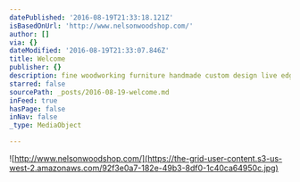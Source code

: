 ```yaml
---
datePublished: '2016-08-19T21:33:18.121Z'
isBasedOnUrl: 'http://www.nelsonwoodshop.com/'
author: []
via: {}
dateModified: '2016-08-19T21:33:07.846Z'
title: Welcome
publisher: {}
description: fine woodworking furniture handmade custom design live edge slab wood tables
starred: false
sourcePath: _posts/2016-08-19-welcome.md
inFeed: true
hasPage: false
inNav: false
_type: MediaObject

---
```

![http://www.nelsonwoodshop.com/](https://the-grid-user-content.s3-us-west-2.amazonaws.com/92f3e0a7-182e-49b3-8df0-1c40ca64950c.jpg)